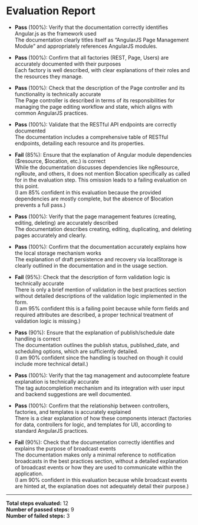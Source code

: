# Evaluation Report

- **Pass** (100%): Verify that the documentation correctly identifies Angular.js as the framework used  
  The documentation clearly titles itself as “AngularJS Page Management Module” and appropriately references AngularJS modules. 

- **Pass** (100%): Confirm that all factories (REST, Page, Users) are accurately documented with their purposes  
  Each factory is well described, with clear explanations of their roles and the resources they manage.

- **Pass** (100%): Check that the description of the Page controller and its functionality is technically accurate  
  The Page controller is described in terms of its responsibilities for managing the page editing workflow and state, which aligns with common AngularJS practices.

- **Pass** (100%): Validate that the RESTful API endpoints are correctly documented  
  The documentation includes a comprehensive table of RESTful endpoints, detailing each resource and its properties.

- **Fail** (85%): Ensure that the explanation of Angular module dependencies ($resource, $location, etc.) is correct  
  While the documentation discusses dependencies like ngResource, ngRoute, and others, it does not mention $location specifically as called for in the evaluation step. This omission leads to a failing evaluation on this point.  
  (I am 85% confident in this evaluation because the provided dependencies are mostly complete, but the absence of $location prevents a full pass.)

- **Pass** (100%): Verify that the page management features (creating, editing, deleting) are accurately described  
  The documentation describes creating, editing, duplicating, and deleting pages accurately and clearly.

- **Pass** (100%): Confirm that the documentation accurately explains how the local storage mechanism works  
  The explanation of draft persistence and recovery via localStorage is clearly outlined in the documentation and in the usage section.

- **Fail** (95%): Check that the description of form validation logic is technically accurate  
  There is only a brief mention of validation in the best practices section without detailed descriptions of the validation logic implemented in the form.  
  (I am 95% confident this is a failing point because while form fields and required attributes are described, a proper technical treatment of validation logic is missing.)

- **Pass** (90%): Ensure that the explanation of publish/schedule date handling is correct  
  The documentation outlines the publish status, published_date, and scheduling options, which are sufficiently detailed.  
  (I am 90% confident since the handling is touched on though it could include more technical detail.)

- **Pass** (100%): Verify that the tag management and autocomplete feature explanation is technically accurate  
  The tag autocompletion mechanism and its integration with user input and backend suggestions are well documented.

- **Pass** (100%): Confirm that the relationship between controllers, factories, and templates is accurately explained  
  There is a clear explanation of how these components interact (factories for data, controllers for logic, and templates for UI), according to standard AngularJS practices.

- **Fail** (90%): Check that the documentation correctly identifies and explains the purpose of broadcast events  
  The documentation makes only a minimal reference to notification broadcasts in the best practices section, without a detailed explanation of broadcast events or how they are used to communicate within the application.  
  (I am 90% confident in this evaluation because while broadcast events are hinted at, the explanation does not adequately detail their purpose.)

---

**Total steps evaluated:** 12  
**Number of passed steps:** 9  
**Number of failed steps:** 3